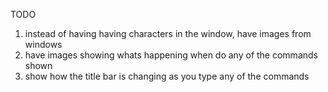TODO
1. instead of having having characters in the window, have images from windows
2. have images showing whats happening when do any of the commands shown
3. show how the title bar is changing as you type any of the commands
